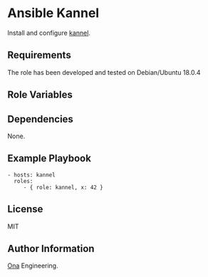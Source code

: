 Ansible Kannel
=========

Install and configure [kannel](https://kannel.org).

Requirements
------------

The role has been developed and tested on Debian/Ubuntu 18.0.4

Role Variables
--------------



Dependencies
------------

None.

Example Playbook
----------------



    - hosts: kannel
      roles:
         - { role: kannel, x: 42 }

License
-------

MIT

Author Information
------------------

[Ona](https://ona.io) Engineering.
